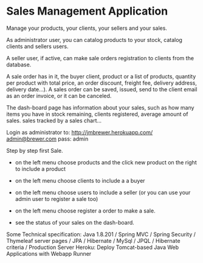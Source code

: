 # Sales Management Application
Manage your products, your clients, your sellers and your sales. 


As administrator user, you can catalog products to your stock, catalog clients and sellers users. 

A seller user, if active, can make sale orders registration to clients from the database.
 
A sale order has in it, the buyer client, 
product or a list of products, quantity per product with total price, 
an order discount, freight fee, delivery address, delivery date...).
A sales order can be saved, issued, send to the client email as an order invoice, or it can be canceled.

The dash-board page has information about your sales, such as 
how many items you have in stock remaining, clients registered, average amount of sales. 
sales tracked by a sales chart...

Login as administrator to:
http://jmbrewer.herokuapp.com/
admin@brewer.com
pass: admin

Step by step first Sale.
 
- on the left menu choose products and the click new product on the right to include a product

- on the left menu choose clients to include a a buyer

- on the left menu choose users to include a seller (or you can use your admin user to register a sale too)

- on the left menu choose register a order to make a sale.

- see the status of your sales on the dash-board.


Some Technical specification:
Java 1.8.201 / Spring MVC / Spring Security / Thymeleaf server pages /
JPA / Hibernate / MySql / JPQL / Hibernate criteria / 
Production Server Heroku: Deploy Tomcat-based Java Web Applications with Webapp Runner
